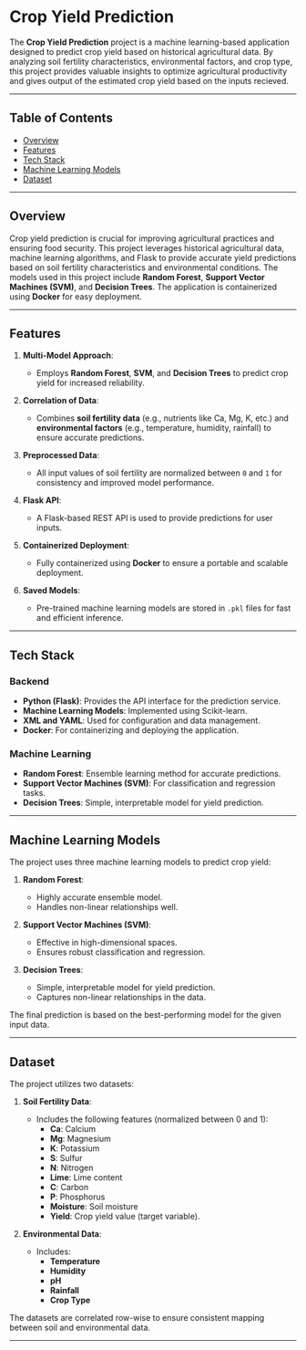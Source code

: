 # Crop Yield Prediction

The **Crop Yield Prediction** project is a machine learning-based application designed to predict crop yield based on historical agricultural data. By analyzing soil fertility characteristics, environmental factors, and crop type, this project provides valuable insights to optimize agricultural productivity and gives output of the estimated crop yield based on the inputs recieved.

---

## Table of Contents

- [Overview](#overview)
- [Features](#features)
- [Tech Stack](#tech-stack)
- [Machine Learning Models](#machine-learning-models)
- [Dataset](#dataset)

---

## Overview

Crop yield prediction is crucial for improving agricultural practices and ensuring food security. This project leverages historical agricultural data, machine learning algorithms, and Flask to provide accurate yield predictions based on soil fertility characteristics and environmental conditions. The models used in this project include **Random Forest**, **Support Vector Machines (SVM)**, and **Decision Trees**. The application is containerized using **Docker** for easy deployment.

---

## Features

1. **Multi-Model Approach**:
   - Employs **Random Forest**, **SVM**, and **Decision Trees** to predict crop yield for increased reliability.

2. **Correlation of Data**:
   - Combines **soil fertility data** (e.g., nutrients like Ca, Mg, K, etc.) and **environmental factors** (e.g., temperature, humidity, rainfall) to ensure accurate predictions.

3. **Preprocessed Data**:
   - All input values of soil fertility are normalized between `0` and `1` for consistency and improved model performance.

4. **Flask API**:
   - A Flask-based REST API is used to provide predictions for user inputs.

5. **Containerized Deployment**:
   - Fully containerized using **Docker** to ensure a portable and scalable deployment.

6. **Saved Models**:
   - Pre-trained machine learning models are stored in `.pkl` files for fast and efficient inference.

---

## Tech Stack

### **Backend**
- **Python (Flask)**: Provides the API interface for the prediction service.
- **Machine Learning Models**: Implemented using Scikit-learn.
- **XML and YAML**: Used for configuration and data management.
- **Docker**: For containerizing and deploying the application.

### **Machine Learning**
- **Random Forest**: Ensemble learning method for accurate predictions.
- **Support Vector Machines (SVM)**: For classification and regression tasks.
- **Decision Trees**: Simple, interpretable model for yield prediction.

---

## Machine Learning Models

The project uses three machine learning models to predict crop yield:

1. **Random Forest**:
   - Highly accurate ensemble model.
   - Handles non-linear relationships well.

2. **Support Vector Machines (SVM)**:
   - Effective in high-dimensional spaces.
   - Ensures robust classification and regression.

3. **Decision Trees**:
   - Simple, interpretable model for yield prediction.
   - Captures non-linear relationships in the data.

The final prediction is based on the best-performing model for the given input data.

---

## Dataset

The project utilizes two datasets:

1. **Soil Fertility Data**:
   - Includes the following features (normalized between 0 and 1):
     - **Ca**: Calcium
     - **Mg**: Magnesium
     - **K**: Potassium
     - **S**: Sulfur
     - **N**: Nitrogen
     - **Lime**: Lime content
     - **C**: Carbon
     - **P**: Phosphorus
     - **Moisture**: Soil moisture
     - **Yield**: Crop yield value (target variable).

2. **Environmental Data**:
   - Includes:
     - **Temperature**
     - **Humidity**
     - **pH**
     - **Rainfall**
     - **Crop Type**

The datasets are correlated row-wise to ensure consistent mapping between soil and environmental data.

---